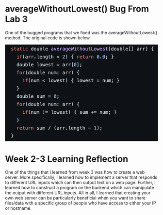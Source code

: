 # averageWithoutLowest() Bug From Lab 3

One of the bugged programs that we fixed was the averageWithoutLowest() method. The original code is shown below. 

![Image](avg_original.png)


# Week 2-3 Learning Reflection 

One of the things that I learned from week 3 was how to create a web server. More specifically, I learned how to implement a server that responds to different URL inputs which can then output text on a web page. Further, I learned how to construct a program on the backend which can manipulate the output with different URL inputs. All in all, I learned that creating your own web server can be particularly beneficial when you want to share files/data with a specific group of people who have access to either your IP or hostname. 
